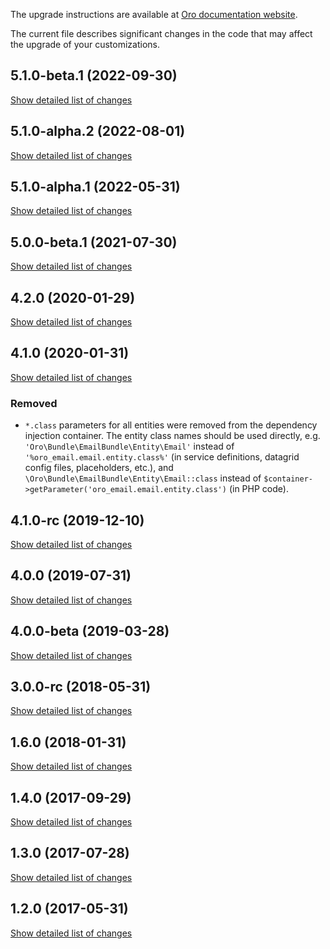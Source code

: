The upgrade instructions are available at [Oro documentation website](https://doc.oroinc.com/master/backend/setup/upgrade-to-new-version/).

The current file describes significant changes in the code that may affect the upgrade of your customizations.

## 5.1.0-beta.1 (2022-09-30)
[Show detailed list of changes](incompatibilities-5-1-beta-1.md)

## 5.1.0-alpha.2 (2022-08-01)
[Show detailed list of changes](incompatibilities-5-1-alpha-2.md)

## 5.1.0-alpha.1 (2022-05-31)
[Show detailed list of changes](incompatibilities-5-1-alpha.md)

## 5.0.0-beta.1 (2021-07-30)
[Show detailed list of changes](incompatibilities-5-0-beta-1.md)

## 4.2.0 (2020-01-29)
[Show detailed list of changes](incompatibilities-4-2.md)

## 4.1.0 (2020-01-31)
[Show detailed list of changes](incompatibilities-4-1.md)

### Removed
* `*.class` parameters for all entities were removed from the dependency injection container.
The entity class names should be used directly, e.g. `'Oro\Bundle\EmailBundle\Entity\Email'`
instead of `'%oro_email.email.entity.class%'` (in service definitions, datagrid config files, placeholders, etc.), and
`\Oro\Bundle\EmailBundle\Entity\Email::class` instead of `$container->getParameter('oro_email.email.entity.class')`
(in PHP code).

## 4.1.0-rc (2019-12-10)
[Show detailed list of changes](incompatibilities-4-1-rc.md)

## 4.0.0 (2019-07-31)
[Show detailed list of changes](incompatibilities-4-0.md)

## 4.0.0-beta (2019-03-28)
[Show detailed list of changes](incompatibilities-4-0-beta.md)

## 3.0.0-rc (2018-05-31)
[Show detailed list of changes](incompatibilities-3-0-rc.md)

## 1.6.0 (2018-01-31)
[Show detailed list of changes](incompatibilities-1-6.md)

## 1.4.0 (2017-09-29)
[Show detailed list of changes](incompatibilities-1-4.md)

## 1.3.0 (2017-07-28)
[Show detailed list of changes](incompatibilities-1-3.md)

## 1.2.0 (2017-05-31)
[Show detailed list of changes](incompatibilities-1-2.md)
